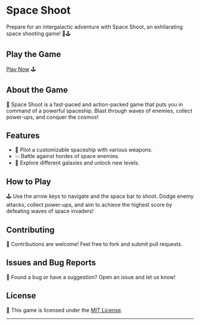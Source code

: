 # Space Shoot

Prepare for an intergalactic adventure with Space Shoot, an exhilarating space shooting game! 🚀🕹️

## Play the Game

[Play Now](https://aryan0-1maurya.github.io/space-shoot/) 🕹️

## About the Game

📜 Space Shoot is a fast-paced and action-packed game that puts you in command of a powerful spaceship. Blast through waves of enemies, collect power-ups, and conquer the cosmos!

## Features

- 🚀 Pilot a customizable spaceship with various weapons.
- 💥 Battle against hordes of space enemies.
- 🌌 Explore different galaxies and unlock new levels.

## How to Play

🕹️ Use the arrow keys to navigate and the space bar to shoot. Dodge enemy attacks, collect power-ups, and aim to achieve the highest score by defeating waves of space invaders!

## Contributing

🤝 Contributions are welcome! Feel free to fork and submit pull requests.

## Issues and Bug Reports

🐛 Found a bug or have a suggestion? Open an issue and let us know!

## License

📄 This game is licensed under the [MIT License](LICENSE).

---
